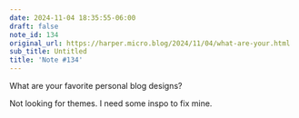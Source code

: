 ```yaml
---
date: 2024-11-04 18:35:55-06:00
draft: false
note_id: 134
original_url: https://harper.micro.blog/2024/11/04/what-are-your.html
sub_title: Untitled
title: 'Note #134'
---
```


What are your favorite personal blog designs?

Not looking for themes. I need some inspo to fix mine.